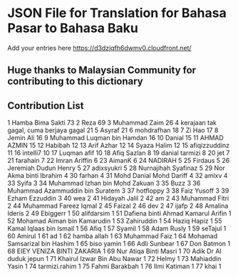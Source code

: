 # JSON File for Translation for Bahasa Pasar to Bahasa Baku

Add your entries here https://d3dzjqfh6dwmv0.cloudfront.net/

## Huge thanks to Malaysian Community for contributing to this dictionary

## Contribution List

1 Hamba Bima Sakti 73
2 Reza 69
3 Muhammad Zaim 26
4 kerajaan tak gagal, cuma berjaya gagal 21
5 Asyraf 21
6 mohdrafhan 18
7 Zi Hao 17
8 Jemin Ali 16
9 Muhammad Luqman bin Hamdan 16
10 Danial 15
11 AHMAD AZMIN 15
12 Habibah 12
13 Arif Azhar 12
14 Syaza Halim 12
15 afiqizzuddinz 11
16 intelli7 10
17 Luqman afif 10
18 Afiq Sazlan 8
19 danial tarmizi 8
20 jet 7
21 farahain 7
22 Imran Ariffin 6
23 AimanK 6
24 NADIRAH 5
25 Firdaus 5
26 Jeremiah Dudun Henry 5
27 adixsyukri 5
28 Nurnajihah Syafinaz 5
29 Nor Akma binti Ibrahim 4
30 farhan 4
31 Mohd Danial Mohd Dariff 4
32 amlxv 4
33 Syifa 3
34 Muhammad Izhan bin Mohd Zakuan 3
35 Buzz 3
36 Muhammad Azammuddin bin Suratem 3
37 hotfloppy 3
38 Faiz Yusoff 3
39 Ezham Ezzuddin 3
40 wea 2
41 Hidayah Jalil 2
42 am 2
43 Muhammad Fitri 2
44 Muhammad Fareez Iqmal 2
45 Faizal 2
46 dev 2
47 ijafp 2
48 Amalina Ideris 2
49 Ebiggerr 1
50 alifdarsim 1
51 Dafiena binti Ahmad Kamarul Arifin 1
52 Mohamad Aiman bin Kamarudin 1
53 Zahiruddin 1
54 Haziq Hapiz 1
55 Kamal Iqlaas bin Ismail 1
56 Afiq 1
57 Syamil 1
58 Adam Rusly 1
59 seTajul 1
60 Amirul 1
61 ad 1
62 hamba allah 1
63 Muhammad Faiz 1
64 Mohamad Samsarizal bin Hashim 1
65 biso yamin 1
66 Adli Sunbear 1
67 Don Batmon 1
68 EIEY VENIZA BINTI ZAKARIA 1
69 Nur Atiqa Binti Masri 1
70 Adik Dr AI duduk jepun 1
71 Khairul Izwar Bin Abu Nawar 1
72 Helmy 1
73 Mahiaddin Yasin 1
74 tarmizi.rahim 1
75 Fahmi Barakbah 1
76 Ilmi Katiman 1
77 khai 1
